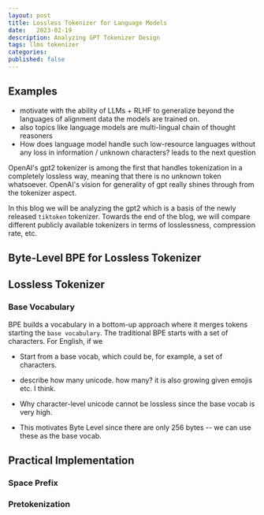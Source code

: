 ```yaml
---
layout: post
title: Lossless Tokenizer for Language Models
date:   2023-02-19
description: Analyzing GPT Tokenizer Design
tags: llms tokenizer
categories: 
published: false
---
```



## Examples 
- motivate with the ability of LLMs + RLHF to generalize beyond the languages of alignment data the models are trained on.
- also topics like language models are multi-lingual chain of thought reasoners
- How does language model handle such low-resource languages without any loss in information / unknown characters? leads to the next question


OpenAI's gpt2 tokenizer is among the first that handles tokenization in a completely lossless way, meaning that there is no unknown token whatsoever. OpenAI's vision for generality of gpt really shines through from the tokenizer aspect.

In this blog we will be analyzing the gpt2 which is a basis of the newly released `tiktoken` tokenizer. Towards the end of the blog, we will compare different publicly available tokenizers in terms of losslessness, compression rate, etc.

## Byte-Level BPE for Lossless Tokenizer
## Lossless Tokenizer



### Base Vocabulary

BPE builds a vocabulary in a bottom-up approach where it merges tokens starting the `base vocabulary`. The traditional BPE starts with a set of characters. For English, if we 



- Start from a base vocab, which could be, for example, a set of characters.

- describe how many unicode. how many? it is also growing given emojis etc. I think.
- Why character-level unicode cannot be lossless since the base vocab is very high.
- This motivates Byte Level since there are only 256 bytes -- we can use these as the base vocab.



## Practical Implementation

### Space Prefix

### Pretokenization


### 
